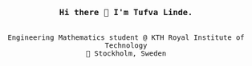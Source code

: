 
<h3 align="center"><samp>Hi there 👋 I'm Tufva Linde.</samp></h3>
<p align="center"><br>
  <samp>
    Engineering Mathematics student @ KTH Royal Institute of Technology<br>
  </samp>
  <samp>
    📍 Stockholm, Sweden<br>
  </samp>
</p>

<!--
**TufvaLinde/TufvaLinde** is a ✨ _special_ ✨ repository because its `README.md` (this file) appears on your GitHub profile.

Here are some ideas to get you started:

- 🔭 I’m currently working on ...
- 🌱 I’m currently learning ...
- 👯 I’m looking to collaborate on ...
- 🤔 I’m looking for help with ...
- 💬 Ask me about ...
- 📫 How to reach me: ...
- 😄 Pronouns: ...
- ⚡ Fun fact: ...
-->
